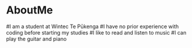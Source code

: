 # AboutMe
#I am a student at Wintec Te Pūkenga
#I have no prior experience with coding before starting my studies
#I like to read and listen to music
#I can play the guitar and piano
